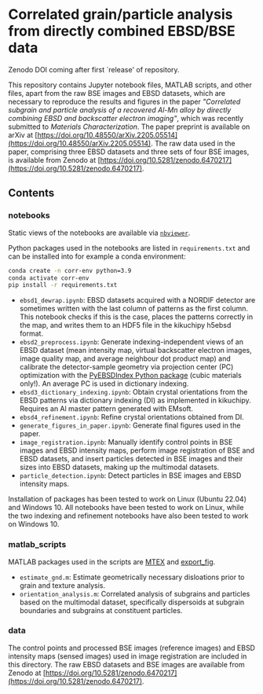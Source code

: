 # Correlated grain/particle analysis from directly combined EBSD/BSE data

Zenodo DOI coming after first `release' of repository.

This repository contains Jupyter notebook files, MATLAB scripts, and other files, apart from the raw BSE images and EBSD datasets, which are necessary to reproduce the results and figures in the paper *"Correlated subgrain and particle analysis of a recovered Al-Mn alloy by directly combining EBSD and backscatter electron imaging"*, which was recently submitted to *Materials Characterization*. The paper preprint is available on arXiv at [https://doi.org/10.48550/arXiv.2205.05514](https://doi.org/10.48550/arXiv.2205.05514). The raw data used in the paper, comprising three EBSD datasets and three sets of four BSE images, is available from Zenodo at [https://doi.org/10.5281/zenodo.6470217](https://doi.org/10.5281/zenodo.6470217).

## Contents

### notebooks

Static views of the notebooks are available via [`nbviewer`](https://nbviewer.org/github/hakonanes/correlated-grains-particles-workflow/notebooks).

Python packages used in the notebooks are listed in `requirements.txt` and can be installed into for example a conda environment:

```bash
conda create -n corr-env python=3.9
conda activate corr-env
pip install -r requirements.txt
```

* `ebsd1_dewrap.ipynb`: EBSD datasets acquired with a NORDIF detector are sometimes written with the last column of patterns as the first column. This notebook checks if this is the case, places the patterns correctly in the map, and writes them to an HDF5 file in the kikuchipy h5ebsd format.
* `ebsd2_preprocess.ipynb`: Generate indexing-independent views of an EBSD dataset (mean intensity map, virtual backscatter electron images, image quality map, and average neighbour dot product map) and calibrate the detector-sample geometry via projection center (PC) optimization with the [PyEBSDIndex Python package](https://github.com/USNavalResearchLaboratory/PyEBSDIndex) (cubic materials only!). An average PC is used in dictionary indexing.
* `ebsd3_dictionary_indexing.ipynb`: Obtain crystal orientations from the EBSD patterns via dictionary indexing (DI) as implemented in kikuchipy. Requires an Al master pattern generated with EMsoft.
* `ebsd4_refinement.ipynb`: Refine crystal orientations obtained from DI.
* `generate_figures_in_paper.ipynb`: Generate final figures used in the paper.
* `image_registration.ipynb`: Manually identify control points in BSE images and EBSD intensity maps, perform image registration of BSE and EBSD datasets, and insert particles detected in BSE images and their sizes into EBSD datasets, making up the multimodal datasets.
* `particle_detection.ipynb`: Detect particles in BSE images and EBSD intensity maps.

Installation of packages has been tested to work on Linux (Ubuntu 22.04) and Windows 10. All notebooks have been tested to work on Linux, while the two indexing and refinement notebooks have also been tested to work on Windows 10.

### matlab_scripts

MATLAB packages used in the scripts are [MTEX](https://mtex-toolbox.github.io/) and [export_fig](https://se.mathworks.com/matlabcentral/fileexchange/23629-export_fig).

* `estimate_gnd.m`: Estimate geometrically necessary disloations prior to grain and texture analysis.
* `orientation_analysis.m`: Correlated analysis of subgrains and particles based on the multimodal dataset, specifically dispersoids at subgrain boundaries and subgrains at constituent particles.

### data

The control points and processed BSE images (reference images) and EBSD intensity maps (sensed images) used in image registration are included in this directory. The raw EBSD datasets and BSE images are available from Zenodo at [https://doi.org/10.5281/zenodo.6470217](https://doi.org/10.5281/zenodo.6470217).
